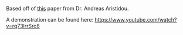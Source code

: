 Based off of [this](http://www.andreasaristidou.com/FABRIK.html) paper from Dr. Andreas Aristidou.

A demonstration can be found here: https://www.youtube.com/watch?v=rq73lrrSrc8
